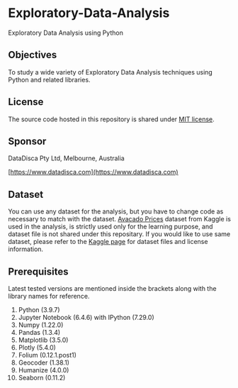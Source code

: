 # Exploratory-Data-Analysis
Exploratory Data Analysis using Python

## Objectives

To study a wide variety of Exploratory Data Analysis techniques using Python and related libraries.

## License

The source code hosted in this repository is shared under [MIT license](LICENSE).

## Sponsor

DataDisca Pty Ltd, Melbourne, Australia

[https://www.datadisca.com](https://www.datadisca.com)

## Dataset

You can use any dataset for the analysis, but you have to change code as necessary to match with the dataset.
[Avacado Prices](https://www.kaggle.com/datasets/neuromusic/avocado-prices) dataset from Kaggle is used in the analysis, is strictly used only for the learning purpose, and dataset file is not shared under this repositary. 
If you would like to use same dataset, please refer to the [Kaggle page](https://www.kaggle.com/datasets/neuromusic/avocado-prices) for dataset files and license information.

## Prerequisites

Latest tested versions are mentioned inside the brackets along with the library names for reference.

1. Python (3.9.7)
2. Jupyter Notebook (6.4.6) with IPython (7.29.0)
5. Numpy (1.22.0)
6. Pandas (1.3.4)
8. Matplotlib  (3.5.0)
11. Plotly (5.4.0)
12. Folium (0.12.1.post1)
13. Geocoder (1.38.1)
14. Humanize (4.0.0)
15. Seaborn (0.11.2)
